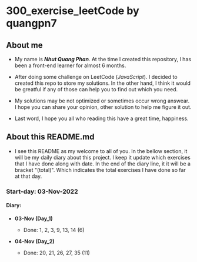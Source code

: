# 300_exercise_leetCode by quangpn7
## About me
- My name is **_Nhut Quang Phan_**. At the time I created this repository, I has been a front-end learner for almost 6 months.

- After doing some challenge  on LeetCode (_JavaScript_). I decided to created this repo to store my solutions. In the other hand, I think it would be greatful if any of those can help you to find out which you need.

- My solutions may be not optimized or sometimes occur wrong answear. I hope you can share your opinion, other solution to help me figure it out.

- Last word, I hope you all who reading this have a great time, happiness.

## About this README.md
- I see this README as my welcome to all of you. In the bellow section, it will be my daily diary about this project. I keep it update which exercises that I have done along with date. In the end of the diary line, it it will be a bracket "(total)". Which indicates the total exercises I have done so far at that day.
### Start-day: 03-Nov-2022


#### Diary:
-  **03-Nov (Day_1)**
    - Done: 1, 2, 3, 9, 13, 14 (6)
    
- **04-Nov (Day_2)**
    - Done: 20, 21, 26, 27, 35 (11)